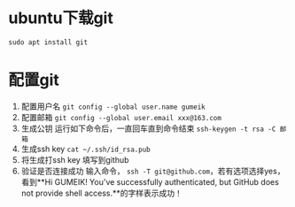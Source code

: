 #  ubuntu下载git
```sudo apt install git```
# 配置git
1. 配置用户名
```git config --global user.name gumeik```
2. 配置邮箱
```git config --global user.email xxx@163.com```
3. 生成公钥
运行如下命令后，一直回车直到命令结束
```ssh-keygen -t rsa -C 邮箱```
4. 生成ssh key
```cat ~/.ssh/id_rsa.pub```
5. 将生成打ssh key 填写到github
6. 验证是否连接成功
输入命令，
```ssh -T git@github.com```，若有选项选择yes，看到**Hi GUMEIK! You've successfully authenticated, but GitHub does not provide shell access.**的字样表示成功！